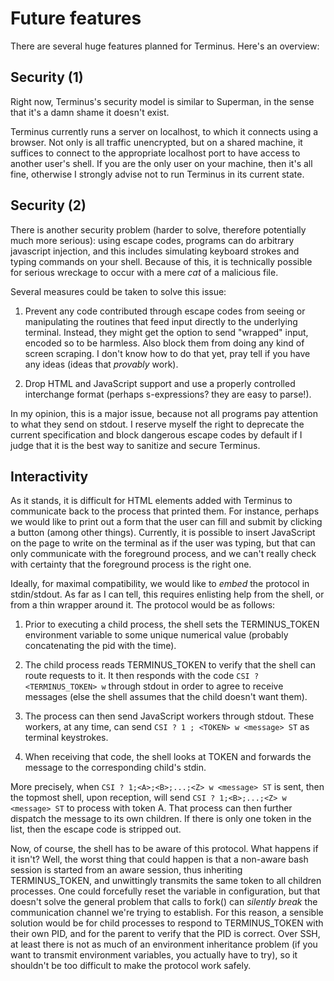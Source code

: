 
Future features
===============

There are several huge features planned for Terminus. Here's an
overview:


Security (1)
------------

Right now, Terminus's security model is similar to Superman, in the
sense that it's a damn shame it doesn't exist.

Terminus currently runs a server on localhost, to which it connects
using a browser. Not only is all traffic unencrypted, but on a shared
machine, it suffices to connect to the appropriate localhost port to
have access to another user's shell. If you are the only user on your
machine, then it's all fine, otherwise I strongly advise not to run
Terminus in its current state.


Security (2)
------------

There is another security problem (harder to solve, therefore
potentially much more serious): using escape codes, programs can do
arbitrary javascript injection, and this includes simulating keyboard
strokes and typing commands on your shell. Because of this, it is
technically possible for serious wreckage to occur with a mere *cat*
of a malicious file.

Several measures could be taken to solve this issue:

1. Prevent any code contributed through escape codes from seeing or
   manipulating the routines that feed input directly to the
   underlying terminal. Instead, they might get the option to send
   "wrapped" input, encoded so to be harmless. Also block them from
   doing any kind of screen scraping. I don't know how to do that yet,
   pray tell if you have any ideas (ideas that *provably* work).

2. Drop HTML and JavaScript support and use a properly controlled
   interchange format (perhaps s-expressions? they are easy to
   parse!).

In my opinion, this is a major issue, because not all programs pay
attention to what they send on stdout. I reserve myself the right to
deprecate the current specification and block dangerous escape codes
by default if I judge that it is the best way to sanitize and secure
Terminus.


Interactivity
-------------

As it stands, it is difficult for HTML elements added with Terminus to
communicate back to the process that printed them. For instance,
perhaps we would like to print out a form that the user can fill and
submit by clicking a button (among other things). Currently, it is
possible to insert JavaScript on the page to write on the terminal as
if the user was typing, but that can only communicate with the
foreground process, and we can't really check with certainty that the
foreground process is the right one.

Ideally, for maximal compatibility, we would like to *embed* the
protocol in stdin/stdout. As far as I can tell, this requires
enlisting help from the shell, or from a thin wrapper around it. The
protocol would be as follows:

1) Prior to executing a child process, the shell sets the
   TERMINUS_TOKEN environment variable to some unique numerical value
   (probably concatenating the pid with the time).

2) The child process reads TERMINUS_TOKEN to verify that the shell can
   route requests to it. It then responds with the code ``CSI ?
   <TERMINUS_TOKEN> w`` through stdout in order to agree to receive
   messages (else the shell assumes that the child doesn't want them).

3) The process can then send JavaScript workers through stdout. These
   workers, at any time, can send ``CSI ? 1 ; <TOKEN> w <message> ST``
   as terminal keystrokes.

4) When receiving that code, the shell looks at TOKEN and forwards the
   message to the corresponding child's stdin.

More precisely, when ``CSI ? 1;<A>;<B>;...;<Z> w <message> ST`` is
sent, then the topmost shell, upon reception, will send ``CSI ?
1;<B>;...;<Z> w <message> ST`` to process with token A. That process
can then further dispatch the message to its own children. If there is
only one token in the list, then the escape code is stripped out.

Now, of course, the shell has to be aware of this protocol. What
happens if it isn't? Well, the worst thing that could happen is that a
non-aware bash session is started from an aware session, thus
inheriting TERMINUS_TOKEN, and unwittingly transmits the same token to
all children processes. One could forcefully reset the variable in
configuration, but that doesn't solve the general problem that calls
to fork() can *silently break* the communication channel we're trying
to establish. For this reason, a sensible solution would be for child
processes to respond to TERMINUS_TOKEN with their own PID, and for the
parent to verify that the PID is correct. Over SSH, at least there is
not as much of an environment inheritance problem (if you want to
transmit environment variables, you actually have to try), so it
shouldn't be too difficult to make the protocol work safely.
